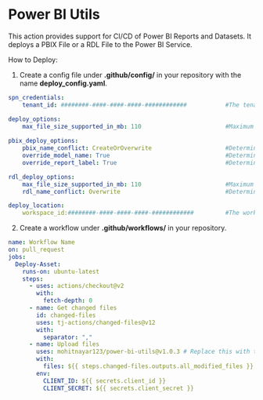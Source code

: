 # Power BI Utils
This action provides support for CI/CD of Power BI Reports and Datasets. It deploys a PBIX File or a RDL File to the Power BI Service.

How to Deploy:
1) Create a config file under **.github/config/** in your repository with the name **deploy_config.yaml**.

```yaml
spn_credentials:
    tenant_id: ########-####-####-####-############           #The tenant id

deploy_options:
    max_file_size_supported_in_mb: 110                        #Maximum File Size Supported. Action only supports files upto 1000 MB.
    
pbix_deploy_options:
    pbix_name_conflict: CreateOrOverwrite                     #Determines what to do if a dataset with the same name already exists. Abort, CreateOrOverwrite, GenerateUniqueName, Ignore, Overwrite (https://docs.microsoft.com/en-us/rest/api/power-bi/imports/post-import-in-group#post-import-example)
    override_model_name: True                                 #Determines whether to override existing label on model during republish of PBIX file, service default value is true.
    override_report_label: True                               #Determines whether to override existing label on report during republish of PBIX file, service default value is true.

rdl_deploy_options:
    max_file_size_supported_in_mb: 110                        #Maximum File Size Supported. Action only supports files upto 1000 MB.
    rdl_name_conflict: Overwrite                              #Determines what to do if a dataset with the same name already exists. Only Abort and Overwrite are supported with Rdl files. (https://docs.microsoft.com/en-us/rest/api/power-bi/imports/post-import-in-group#post-import-example)

deploy_location:
    workspace_id:########-####-####-####-############         #The workspace ID
```


2) Create a workflow under **.github/workflows/** in your repository.
```yaml
name: Workflow Name
on: pull_request
jobs:
  Deploy-Asset:
    runs-on: ubuntu-latest
    steps:
      - uses: actions/checkout@v2
        with:
          fetch-depth: 0
      - name: Get changed files
        id: changed-files
        uses: tj-actions/changed-files@v12
        with:
          separator: ","
      - name: Upload files
        uses: mohitnayar123/power-bi-utils@v1.0.3 # Replace this with the latest version
        with:
          files: ${{ steps.changed-files.outputs.all_modified_files }}
        env:
          CLIENT_ID: ${{ secrets.client_id }}
          CLIENT_SECRET: ${{ secrets.client_secret }}
```
